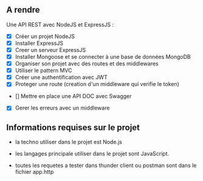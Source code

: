 ## A rendre

Une API REST avec NodeJS et ExpressJS :

- [x] Créer un projet NodeJS
- [x] Installer ExpressJS
- [x] Creer un serveur ExpressJS
- [x] Installer Mongoose et se connecter à une base de données MongoDB
- [x] Organiser son projet avec des routes et des middlewares
- [x] Utiliser le pattern MVC
- [x] Créer une authentification avec JWT
- [x] Proteger une route (creation d'un middleware qui verifie le token)
- [] Mettre en place une API DOC avec Swagger
- [x] Gerer les erreurs avec un middleware

## Informations requises sur le projet

- la techno utiliser dans le projet est Node.js
- les langages principale utiliser dans le projet sont JavaScript.

- toutes les requetes a tester dans thunder client ou postman sont dans le fichier app.http

